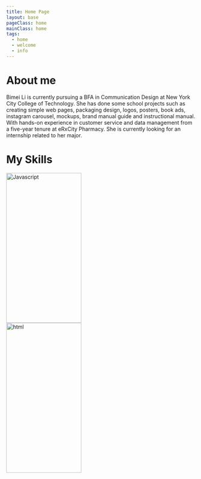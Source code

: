 ```yaml
---
title: Home Page
layout: base
pageClass: home
mainClass: home
tags:
  - home
  - welcome
  - info
---  
```

   <div class="section">
          <h1>About me</h1>
         <p>Bimei Li is currently pursuing a BFA in Communication Design at New York City College of Technology. She has done some school projects such as creating simple web pages, packaging design, logos, posters, book ads, instagram carousel, mockups, brand manual guide and instructional manual. With hands-on experience in customer service and data management from a five-year tenure at eRxCity Pharmacy. She is currently looking for an internship related to her major.
        </p>    
      </div>
            
  <h1 class="section-head">My Skills</h1>
<section class="grid">
  <a href="/javascript">
    <article class="card">
      <div class="card__img"><img src="/image/JavaScript.png" alt= "Javascript"  width="200" height="400"></div>
      <div class="card__content">
      <!--<button class="card__btn">Show my work <span>&rarr;</span></button>-->
      </div>
    </article>
  </a>
  <a href="/html">
    <article class="card">
      <div class="card__img"><img src="/image/html.png" alt= "html" width="200" height="400"></div>
      <div class="card__content">
      <!--<button class="card__btn">Show my work <span>&rarr;</span></button>-->
      </div>
    </article>
  </a>
    </section>





        

        